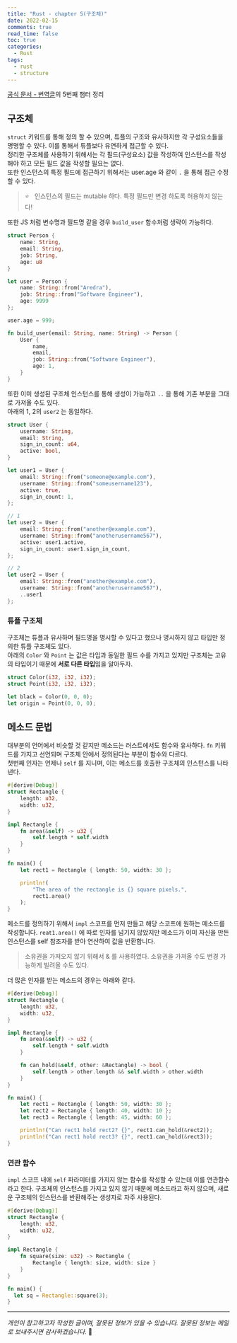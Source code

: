 ```yaml
---
title: "Rust - chapter 5(구조체)"
date: 2022-02-15
comments: true
read_time: false
toc: true
categories:
  - Rust
tags:
  - rust
  - structure
---
```


[공식 문서 - 번역글](https://rinthel.github.io/rust-lang-book-ko/foreword.html)의 5번째 챕터 정리

## 구조체

`struct` 키워드를 통해 정의 할 수 있으며, 튜플의 구조와 유사하지만 각 구성요소들을 명명할 수 있다. 이를 통해서 튜플보다 유연하게 접근할 수 있다.  
정리한 구조체를 사용하기 위해서는 각 필드(구성요소) 값을 작성하여 인스턴스를 작성해야 하고 모든 필드 값을 작성할 필요는 없다.  
또한 인스턴스의 특정 필드에 접근하기 위해서는 user.age 와 같이 `.` 을 통해 접근 수정할 수 있다.

> ⭐ &nbsp; 인스턴스의 필드는 mutable 하다. 특정 필드만 변경 하도록 허용하지 않는다!

또한 JS 처럼 변수명과 필드명 같을 경우 `build_user` 함수처럼 생략이 가능하다.

```rs
struct Person {
    name: String,
    email: String,
    job: String,
    age: u8
}

let user = Person {
    name: String::from("Aredra"),
    job: String::from("Software Engineer"),
    age: 9999
};

user.age = 999;

fn build_user(email: String, name: String) -> Person {
    User {
        name,
        email,
        job: String::from("Software Engineer"),
        age: 1,
    }
}
```

또한 이미 생성된 구조체 인스턴스를 통해 생성이 가능하고 `..` 을 통해 기존 부분을 그대로 가져올 수도 있다.  
아래의 1, 2의 `user2` 는 동일하다.

```rs
struct User {
    username: String,
    email: String,
    sign_in_count: u64,
    active: bool,
}

let user1 = User {
    email: String::from("someone@example.com"),
    username: String::from("someusername123"),
    active: true,
    sign_in_count: 1,
};

// 1
let user2 = User {
    email: String::from("another@example.com"),
    username: String::from("anotherusername567"),
    active: user1.active,
    sign_in_count: user1.sign_in_count,
};

// 2
let user2 = User {
    email: String::from("another@example.com"),
    username: String::from("anotherusername567"),
    ..user1
};
```

### 튜플 구조체

구조체는 튜플과 유사하며 필드명을 명시할 수 있다고 했으나 명시하지 않고 타입만 정의한 튜플 구조체도 있다.  
아래의 `Color` 와 `Point` 는 값은 타입과 동일한 필드 수를 가지고 있지만 구조체는 고유의 타입이기 때문에 **서로 다른 타입**임을 알아두자.

```rs
struct Color(i32, i32, i32);
struct Point(i32, i32, i32);

let black = Color(0, 0, 0);
let origin = Point(0, 0, 0);
```

## 메소드 문법

대부분의 언어에서 비슷할 것 같지만 메소드는 러스트에서도 함수와 유사하다. `fn` 키워드를 가지고 선언되며 구조체 안에서 정의된다는 부분이 함수와 다르다.  
첫번째 인자는 언제나 `self` 를 지니며, 이는 메소드를 호출한 구조체의 인스턴스를 나타낸다.

```rs
#[derive(Debug)]
struct Rectangle {
    length: u32,
    width: u32,
}

impl Rectangle {
    fn area(&self) -> u32 {
        self.length * self.width
    }
}

fn main() {
    let rect1 = Rectangle { length: 50, width: 30 };

    println!(
        "The area of the rectangle is {} square pixels.",
        rect1.area()
    );
}
```

메소드를 정의하기 위해서 `impl` 스코프를 먼저 만들고 해당 스코프에 원하는 메소드를 작성합니다. `reat1.area()` 에 따로 인자를 넘기지 않았지만 메소드가 이미 자신을 만든 인스턴스를 self 참조자를 받아 연산하여 값을 반환합니다.

> 소유권을 가져오지 않기 위해서 & 를 사용하였다. 소유권을 가져올 수도 변경 가능하게 빌려올 수도 있다.

더 많은 인자를 받는 메소드의 경우는 아래와 같다.

```rs
#[derive(Debug)]
struct Rectangle {
    length: u32,
    width: u32,
}

impl Rectangle {
    fn area(&self) -> u32 {
        self.length * self.width
    }

    fn can_hold(&self, other: &Rectangle) -> bool {
        self.length > other.length && self.width > other.width
    }
}

fn main() {
    let rect1 = Rectangle { length: 50, width: 30 };
    let rect2 = Rectangle { length: 40, width: 10 };
    let rect3 = Rectangle { length: 45, width: 60 };

    println!("Can rect1 hold rect2? {}", rect1.can_hold(&rect2));
    println!("Can rect1 hold rect3? {}", rect1.can_hold(&rect3));
}
```

### 연관 함수

`impl` 스코프 내에 `self` 파라미터를 가지지 않는 함수를 작성할 수 있는데 이를 연관함수라고 한다. 구조체의 인스턴스를 가지고 있지 않기 때문에 메소드라고 하지 않으며, 새로운 구조체의 인스턴스를 반환해주는 생성자로 자주 사용된다.

```rs
#[derive(Debug)]
struct Rectangle {
    length: u32,
    width: u32,
}

impl Rectangle {
    fn square(size: u32) -> Rectangle {
        Rectangle { length: size, width: size }
    }
}

fn main() {
  let sq = Rectangle::square(3);
}
```

<hr/>

_개인이 참고하고자 작성한 글이며, 잘못된 정보가 있을 수 있습니다. 잘못된 정보는 메일로 보내주시면 감사하겠습니다._ 🙏
